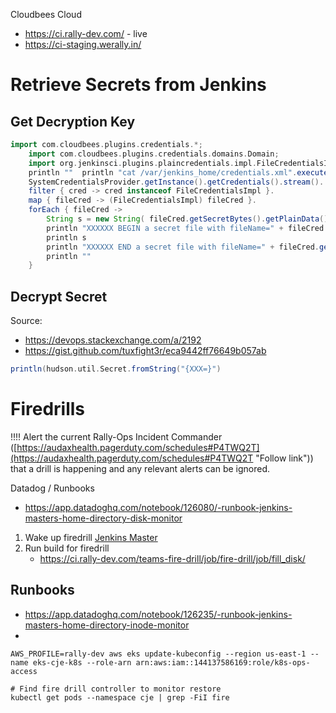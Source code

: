 Cloudbees Cloud
* https://ci.rally-dev.com/ - live
* https://ci-staging.werally.in/

# Retrieve Secrets from Jenkins

## Get Decryption Key
```groovy
import com.cloudbees.plugins.credentials.*;  
    import com.cloudbees.plugins.credentials.domains.Domain;  
    import org.jenkinsci.plugins.plaincredentials.impl.FileCredentialsImpl;    println "Jenkins credentials config file location=" + SystemCredentialsProvider.getConfigFile();  
    println ""	println "cat /var/jenkins_home/credentials.xml".execute().text    // only works with files, no un/pw  
    SystemCredentialsProvider.getInstance().getCredentials().stream().  
    filter { cred -> cred instanceof FileCredentialsImpl }.  
    map { fileCred -> (FileCredentialsImpl) fileCred }.  
    forEach { fileCred ->   
        String s = new String( fileCred.getSecretBytes().getPlainData() )  
        println "XXXXXX BEGIN a secret file with fileName=" + fileCred.getFileName() + " XXXXXXXXXXXX"  
        println s  
        println "XXXXXX END a secret file with fileName=" + fileCred.getFileName() + " XXXXXXXXXXXX"  
        println ""  
    }
```

## Decrypt Secret

Source:
* https://devops.stackexchange.com/a/2192
* https://gist.github.com/tuxfight3r/eca9442ff76649b057ab

```groovy
println(hudson.util.Secret.fromString("{XXX=}")
```

# Firedrills

!!!!
Alert the current Rally-Ops Incident Commander ([https://audaxhealth.pagerduty.com/schedules#P4TWQ2T](https://audaxhealth.pagerduty.com/schedules#P4TWQ2T "Follow link")) that a drill is happening and any relevant alerts can be ignored.

Datadog / Runbooks
* https://app.datadoghq.com/notebook/126080/-runbook-jenkins-masters-home-directory-disk-monitor

1. Wake up firedrill [Jenkins Master](https://ci.rally-dev.com/cjoc/job/Teams/job/fire-drill/)
2. Run build for firedrill
   * https://ci.rally-dev.com/teams-fire-drill/job/fire-drill/job/fill_disk/

## Runbooks
* https://app.datadoghq.com/notebook/126235/-runbook-jenkins-masters-home-directory-inode-monitor
* 
```
AWS_PROFILE=rally-dev aws eks update-kubeconfig --region us-east-1 --name eks-cje-k8s --role-arn arn:aws:iam::144137586169:role/k8s-ops-access

# Find fire drill controller to monitor restore
kubectl get pods --namespace cje | grep -FiI fire
```
<!--stackedit_data:
eyJoaXN0b3J5IjpbMTMwNTIyMTgxMSwxMjg0NzA2ODYzLC03Mz
A1MjE5MjYsMTAwODA0OTMwOCw0MTAyMzU3NDMsNDA1NjM4MzI2
LDIxNDI0NTE2MDksMTkzODM2MDc4MiwxODkxMjE0NjQ5LC0xNj
YyMDg4NzcyLC0xNDU4OTA2Mjg1XX0=
-->